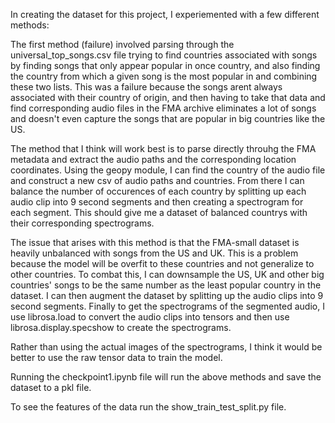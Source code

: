 In creating the dataset for this project, I experiemented with a few different methods:

The first method (failure) involved parsing through the universal_top_songs.csv file trying to find countries associated with songs by finding songs that only appear popular in once country, and also finding the country from which a given song is the most popular in and combining these two lists. This was a failure because the songs arent always associated with their country of origin, and then having to take that data and find corresponding audio files in the FMA archive eliminates a lot of songs and doesn't even capture the songs that are popular in big countries like the US. 


The method that I think will work best is to parse directly throuhg the FMA metadata and extract the audio paths and the corresponding location coordinates. Using the geopy module, I can find the country of the audio file and construct a new csv of audio paths and countries. From there I can balance the number of occurences of each country by splitting up each audio clip into 9 second segments and then creating a spectrogram for each segment. This should give me a dataset of balanced countrys with their corresponding spectrograms. 

The issue that arises with this method is that the FMA-small dataset is heavily unbalanced with songs from the US and UK. This is a problem because the model will be overfit to these countries and not generalize to other countries. To combat this, I can downsample the US, UK and other big countries' songs to be the same number as the least popular country in the dataset. I can then augment the dataset by splitting up the audio clips into 9 second segments. Finally to get the spectrograms of the segmented audio, I use librosa.load to convert the audio clips into tensors and then use librosa.display.specshow to create the spectrograms. 

Rather than using the actual images of the spectrograms, I think it would be better to use the raw tensor data to train the model.  

Running the checkpoint1.ipynb file will run the above methods and save the dataset to a pkl file. 

To see the features of the data run the show_train_test_split.py file. 


